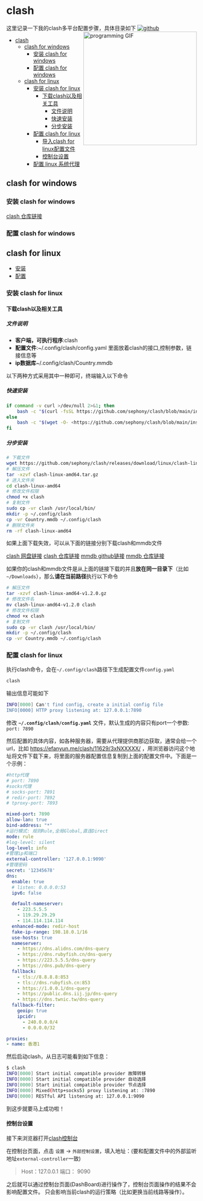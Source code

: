 # clash

这里记录一下我的clash多平台配置步骤，具体目录如下
<img align="right" src="https://github.com/jskherman/jskherman/assets/68434444/6d0eeb9f-cf5f-407b-8e2f-da0c2ffc79a3" alt="programming GIF" height=300 />
<a href="https://github.com/jskherman" target="_blank"><img src="https://skillicons.dev/icons?i=github" alt="github" /></a>

- [clash](#clash)
  - [clash for windows](#clash-for-windows)
    - [安装 clash for windows](#安装-clash-for-windows)
    - [配置 clash for windows](#配置-clash-for-windows)
  - [clash for linux](#clash-for-linux)
    - [安装 clash for linux](#安装-clash-for-linux)
      - [下载clash以及相关工具](#下载clash以及相关工具)
        - [文件说明](#文件说明)
        - [快速安装](#快速安装)
        - [分步安装](#分步安装)
    - [配置 clash for linux](#配置-clash-for-linux)
      - [导入clash for linux配置文件](#导入clash-for-linux配置文件)
      - [控制台设置](#控制台设置)
    - [配置 linux 系统代理](#配置-linux-系统代理)

## clash for windows

### 安装 clash for windows

[clash 仓库链接](https://github.com/sephony/clash/blob/main/clash-for-windows-v0.20.39.exe)

### 配置 clash for windows

## clash for linux

- [安装](#安装-clash-for-linux)
- [配置](#配置-clash-for-linux)

### 安装 clash for linux

#### 下载clash以及相关工具

##### 文件说明

- **客户端，可执行程序**:clash
- **配置文件**:~/.config/clash/config.yaml
  里面放着clash的接口,控制参数，链接信息等
- **ip数据库**~/.config/clash/Country.mmdb

以下两种方式采用其中一种即可，终端输入以下命令

##### 快速安装

```bash
if command -v curl >/dev/null 2>&1; then
    bash -c "$(curl -fsSL https://github.com/sephony/clash/blob/main/install.sh)"
else
    bash -c "$(wget -O- <https://github.com/sephony/clash/blob/main/install.sh>)"
fi
```

##### 分步安装

```bash
# 下载文件
wget https://github.com/sephony/clash/releases/download/linux/clash-linux-amd64.tar.gz
# 解压文件
tar -xzvf clash-linux-amd64.tar.gz
# 进入文件夹
cd clash-linux-amd64
# 修改文件权限
chmod +x clash
# 复制文件
sudo cp -vr clash /usr/local/bin/
mkdir -p ~/.config/clash
cp -vr Country.mmdb ~/.config/clash
# 删除文件夹
rm -rf clash-linux-amd64
```

如果上面下载失效，可以从下面的链接分别下载clash和mmdb文件

[clash 网盘链接](https://wwi.lanzouy.com/iFWQ9hoalyb)
[clash 仓库链接](https://github.com/sephony/clash/blob/main/clash-linux-amd64-v1.2.0.gz)
[mmdb github链接](https://github.com/Dreamacro/maxmind-geoip/releases/download/20231212/Country.mmdb)
[mmdb 仓库链接](https://github.com/sephony/clash/blob/main/Country.mmdb)

如果你的clash和mmdb文件是从上面的链接下载的并且**放在同一目录下**（比如 `~/Downloads`），那么**请在当前路径**执行以下命令

```bash
# 解压文件
tar -xzvf clash-linux-amd64-v1.2.0.gz
# 修改文件名
mv clash-linux-amd64-v1.2.0 clash
# 修改文件权限
chmod +x clash
# 复制文件
sudo cp -vr clash /usr/local/bin/
mkdir -p ~/.config/clash
cp -vr Country.mmdb ~/.config/clash
```

### 配置 clash for linux

执行clash命令，会在`~/.config/clash`路径下生成配置文件`config.yaml`

```bash
clash
```

输出信息可能如下

```bash
INFO[0000] Can't find config, create a initial config file
INFO[0000] HTTP proxy listening at: 127.0.0.1:7890
```

修改 **`~/.config/clash/config.yaml`** 文件，默认生成的内容只有port一个参数:
`port: 7890`

然后配置的具体内容，如各种服务器，需要从代理提供商那边获取，通常会给一个url，比如 <https://efanyun.me/clash/11629/3xNXXXXX/> ，用浏览器访问这个地址将文件下载下来，将里面的服务器配置信息复制到上面的配置文件中。下面是一个示例：

```yaml
#http代理
# port: 7890
#socks代理
# socks-port: 7891
# redir-port: 7892
# tproxy-port: 7893

mixed-port: 7890
allow-lan: true
bind-address: "*"
#运行模式: 规则Rule,全局Global,直连Direct
mode: rule
#log-level: silent
log-level: info
#管理ip和端口
external-controller: '127.0.0.1:9090'
#管理密码
secret: '12345678'
dns:
  enable: true
  # listen: 0.0.0.0:53
  ipv6: false

  default-nameserver:
    - 223.5.5.5
    - 119.29.29.29
    - 114.114.114.114
  enhanced-mode: redir-host
  fake-ip-range: 198.18.0.1/16
  use-hosts: true
  nameserver:
    - https://dns.alidns.com/dns-query
    - https://dns.rubyfish.cn/dns-query
    - https://223.5.5.5/dns-query
    - https://dns.pub/dns-query
  fallback:
    - tls://8.8.8.8:853
    - tls://dns.rubyfish.cn:853
    - https://1.0.0.1/dns-query
    - https://public.dns.iij.jp/dns-query
    - https://dns.twnic.tw/dns-query
  fallback-filter:
    geoip: true
    ipcidr:
      - 240.0.0.0/4
      - 0.0.0.0/32

proxies:
- name: 香港1
```

然后启动clash，从日志可能看到如下信息：

```bash
$ clash
INFO[0000] Start initial compatible provider 故障转移
INFO[0000] Start initial compatible provider 自动选择
INFO[0000] Start initial compatible provider 节点选择
INFO[0000] Mixed(http+socks5) proxy listening at: :7890
INFO[0000] RESTful API listening at: 127.0.0.1:9090
```

到这步就要马上成功啦！

#### 控制台设置

接下来浏览器打开[clash控制台](http://clash.razord.top/)

在控制台页面，点击 `设置` -> `外部控制设置`，填入地址：(要和配置文件中的外部监听地址`external-controller`一致)

> Host：127.0.0.1
> 端口： 9090

之后就可以通过控制台页面(DashBoard)进行操作了，控制台页面操作的结果不会影响配置文件。
只会影响当前clash的运行策略（比如更换当前线路等操作）。
